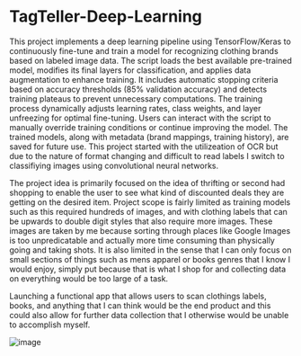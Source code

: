 # TagTeller-Deep-Learning

This project implements a deep learning pipeline using TensorFlow/Keras to continuously fine-tune and train a model for recognizing clothing brands based on labeled image data. The script loads the best available pre-trained model, modifies its final layers for classification, and applies data augmentation to enhance training. It includes automatic stopping criteria based on accuracy thresholds (85% validation accuracy) and detects training plateaus to prevent unnecessary computations. The training process dynamically adjusts learning rates, class weights, and layer unfreezing for optimal fine-tuning. Users can interact with the script to manually override training conditions or continue improving the model. The trained models, along with metadata (brand mappings, training history), are saved for future use. This project started with the utilizeation of OCR but due to the nature of format changing and difficult to read labels I switch to classifiying images using convolutional neural networks.

The project idea is primarily focused on the idea of thrifting or second had shopping to enable the user to see what kind of discounted deals they are getting on the desired item. Project scope is fairly limited as training models such as this required hundreds of images, and with clothing labels that can be upwards to double digit styles that also require more images. These images are taken by me because sorting through places like Google Images is too unpredicatable and actually more time consuming than physically going and taking shots. It is also limited in the sense that I can only focus on small sections of things such as mens apparel or books genres that I know I would enjoy, simply put because that is what I shop for and collecting data on everything would be too large of a task.

Launching a functional app that allows users to scan clothings labels, books, and anything that I can think would be the end product and this could also allow for further data collection that I otherwise would be unable to accomplish myself. 

![image](https://github.com/user-attachments/assets/01a62559-6b41-411f-8f8c-756d3c0d2354)

